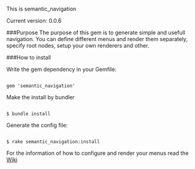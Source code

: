 This is semantic_navigation

Current version: 0.0.6

###Purpose
The purpose of this gem is to generate simple and usefull navigation. You can define different menus and render them separately, specify root nodes, setup your own renderers and other.

###How to install

Write the gem dependency in your Gemfile:
<pre><code>
gem 'semantic_navigation'
</code></pre>

Make the install by bundler
<pre><code>
$ bundle install
</code></pre>

Generate the config file:
<pre><code>
$ rake semantic_navigation:install
</code></pre>

For the information of how to configure and render your menus read the <a href='https://github.com/fr33z3/semantic_navigation/wiki'>Wiki</a>
